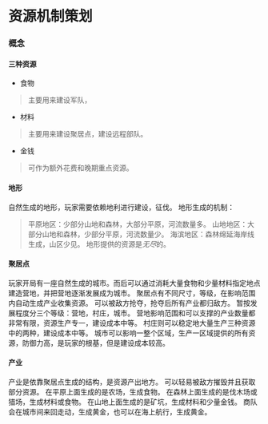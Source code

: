 资源机制策划
=

### 概念

#### 三种资源
* 食物
>主要用来建设军队，
* 材料
>主要用来建设聚居点，建设远程部队。
* 金钱
>可作为额外花费和晚期重点资源。

#### 地形
自然生成的地形，玩家需要依赖地利进行建设，征伐。
地形生成的机制：
>平原地区：少部分山地和森林，大部分平原，河流数量多。
>山地地区：大部分山地和森林，少部分平原，河流数量少。
>海滨地区：森林绵延海岸线生成，山区少见。
地形提供的资源是*无尽*的。

#### 聚居点
玩家开局有一座自然生成的城市。而后可以通过消耗大量食物和少量材料指定地点建造营地，并把营地逐渐发展成为城市。
聚居点有不同尺寸，等级，在影响范围内自动生成产业收集资源。
可以被敌方抢夺，抢夺后所有产业都归敌方。
暂按发展程度分三个等级：营地，村庄，城市。
营地影响范围和可以支撑的产业数量都非常有限，资源生产专一，建设成本中等。
村庄则可以稳定地大量生产三种资源中的两种，建设成本中等。
城市可以影响一整个区域，生产一区域提供的所有资源，防御力高，是玩家的根基，但是建设成本较高。

#### 产业
产业是依靠聚居点生成的结构，是资源产出地方。
可以轻易被敌方摧毁并且获取部分资源。
在平原上面生成的是农场，生成食物。
在森林上面生成的是伐木场或猎场，生成材料或食物。
在山地上面生成的是矿坑，生成材料和少量金钱。
商队会在城市间来回走动，生成黄金，也可以在海上航行，生成黄金。